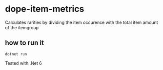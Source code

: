 # dope-item-metrics

Calculates rarities by dividing the item occurence with the total item amount of the itemgroup

## how to run it

`dotnet run`

Tested with .Net 6

